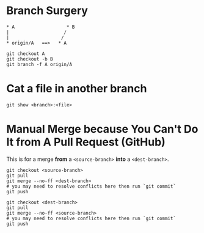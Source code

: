 # Branch Surgery

    * A                   * B
    |                    /
    |                   /
    * origin/A   ==>   * A

    git checkout A
    git checkout -b B
    git branch -f A origin/A

# Cat a file in another branch

    git show <branch>:<file>

# Manual Merge because You Can't Do It from A Pull Request (GitHub)

This is for a merge **from** a `<source-branch>` **into** a `<dest-branch>`.

```
git checkout <source-branch>
git pull
git merge --no-ff <dest-branch>
# you may need to resolve conflicts here then run `git commit`
git push
```

```
git checkout <dest-branch>
git pull
git merge --no-ff <source-branch>
# you may need to resolve conflicts here then run `git commit`
git push
```
